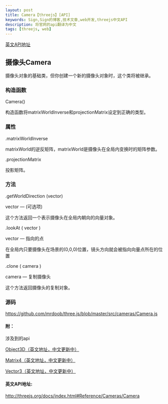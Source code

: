 ```yaml
---
layout: post
title: Camera【threejs】[API]
keywords: Sign,Sign的博客,技术文章,web开发,threejs中文API
description: 将官网的api翻译为中文
tags: [threejs, web]
---
```

<a href="http://threejs.org/docs/index.html#Reference/Cameras/Camera" target="_blank">英文API地址</a>

## 摄像头Camera

摄像头对象的基础类，但你创建一个新的摄像头对象时，这个类将被继承。

### 构造函数

Camera()

构造函数将matrixWorldInverse和projectionMatrix设定到正确的类型。

### 属性

.matrixWorldInverse

matrixWorld的逆反矩阵，matrixWorld是摄像头在全局内变换时的矩阵参数。

.projectionMatrix

投影矩阵。

### 方法

.getWorldDirection (vector)

vector — (可选项)

这个方法返回一个表示摄像头在全局内朝向的向量对象。

.lookAt ( vector )

vector — 指向的点

在全局内只要摄像头在场景的(0,0,0)位置，镜头方向就会被指向向量点所在的位置

.clone ( camera )

camera — 复制摄像头

这个方法返回摄像头的复制对象。

### 源码

<a href="https://github.com/mrdoob/three.js/blob/master/src/cameras/Camera.js" target="_blank">https://github.com/mrdoob/three.js/blob/master/src/cameras/Camera.js</a>

#### 附：

涉及到的api

<a href="http://threejs.org/docs/index.html#Reference/Core/Object3D" target="_blank">Object3D（英文地址，中文更新中）</a>

<a href="http://threejs.org/docs/index.html#Reference/Math/Matrix4" target="_blank">Matrix4（英文地址，中文更新中）</a>

<a href="http://threejs.org/docs/index.html#Reference/Math/Vector3" target="_blank">Vector3（英文地址，中文更新中）</a>

#### 英文API地址:

<a href="http://threejs.org/docs/index.html#Reference/Cameras/Camera" target="_blank">http://threejs.org/docs/index.html#Reference/Cameras/Camera</a>